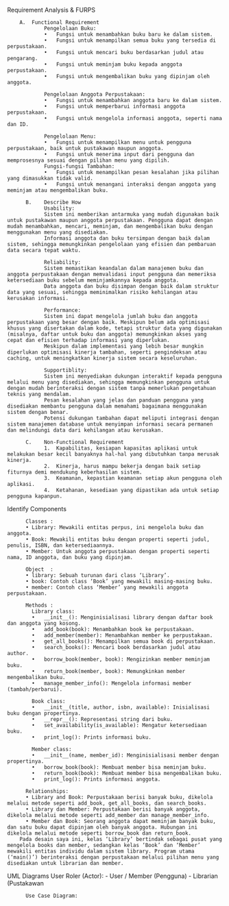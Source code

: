 Requirement Analysis & FURPS

        A.	Functional Requirement
                Pengelolaan Buku:
                •	Fungsi untuk menambahkan buku baru ke dalam sistem.
                •	Fungsi untuk menampilkan semua buku yang tersedia di perpustakaan.
                •	Fungsi untuk mencari buku berdasarkan judul atau pengarang.
                •	Fungsi untuk meminjam buku kepada anggota perpustakaan.
                •	Fungsi untuk mengembalikan buku yang dipinjam oleh anggota.
                
                Pengelolaan Anggota Perpustakaan:
                •	Fungsi untuk menambahkan anggota baru ke dalam sistem.
                •	Fungsi untuk memperbarui informasi anggota perpustakaan.
                •	Fungsi untuk mengelola informasi anggota, seperti nama dan ID.
                
                Pengelolaan Menu:
                •	Fungsi untuk menampilkan menu untuk pengguna perpustakaan, baik untuk pustakawan maupun anggota.
                •	Fungsi untuk menerima input dari pengguna dan memprosesnya sesuai dengan pilihan menu yang dipilih.
                Fungsi-fungsi Tambahan:
                •	Fungsi untuk menampilkan pesan kesalahan jika pilihan yang dimasukkan tidak valid.
                •	Fungsi untuk menangani interaksi dengan anggota yang meminjam atau mengembalikan buku.

          B.	Describe How
                Usability:
                Sistem ini memberikan antarmuka yang mudah digunakan baik untuk pustakawan maupun anggota perpustakaan. Pengguna dapat dengan mudah menambahkan, mencari, meminjam, dan mengembalikan buku dengan menggunakan menu yang disediakan.
                Informasi anggota dan buku tersimpan dengan baik dalam sistem, sehingga memungkinkan pengelolaan yang efisien dan pembaruan data secara tepat waktu.
                
                Reliability:
                Sistem memastikan keandalan dalam manajemen buku dan anggota perpustakaan dengan memvalidasi input pengguna dan memeriksa ketersediaan buku sebelum meminjamkannya kepada anggota.
                Data anggota dan buku disimpan dengan baik dalam struktur data yang sesuai, sehingga meminimalkan risiko kehilangan atau kerusakan informasi.
                
                Performance:
                Sistem ini dapat mengelola jumlah buku dan anggota perpustakaan yang besar dengan baik. Meskipun belum ada optimisasi khusus yang disertakan dalam kode, tetapi struktur data yang digunakan (misalnya, daftar untuk buku dan anggota) memungkinkan akses yang cepat dan efisien terhadap informasi yang diperlukan.
                Meskipun dalam implementasi yang lebih besar mungkin diperlukan optimisasi kinerja tambahan, seperti pengindeksan atau caching, untuk meningkatkan kinerja sistem secara keseluruhan.
                
                Supportiblity:
                Sistem ini menyediakan dukungan interaktif kepada pengguna melalui menu yang disediakan, sehingga memungkinkan pengguna untuk dengan mudah berinteraksi dengan sistem tanpa memerlukan pengetahuan teknis yang mendalam.
                Pesan kesalahan yang jelas dan panduan pengguna yang disediakan membantu pengguna dalam memahami bagaimana menggunakan sistem dengan benar.
                Potensi dukungan tambahan dapat meliputi integrasi dengan sistem manajemen database untuk menyimpan informasi secara permanen dan melindungi data dari kehilangan atau kerusakan.

          C.	Non-Functional Requirement
                1.	Kapabilitas, kesiapan kapasitas aplikasi untuk melakukan besar kecil banyaknya hal-hal yang dibutuhkan tanpa merusak kinerja. 
                2.	Kinerja, harus mampu bekerja dengan baik setiap fiturnya demi mendukung keberhasilan sistem.
                3.	Keamanan, kepastian keamanan setiap akun pengguna oleh aplikasi.
                4.	Ketahanan, kesediaan yang dipastikan ada untuk setiap pengguna kapanpun.


Identify Components

          Classes :
          •	Library: Mewakili entitas perpus, ini mengelola buku dan anggota.
          •	Book: Mewakili entitas buku dengan properti seperti judul, penulis, ISBN, dan ketersediaannya.
          •	Member: Untuk anggota perpustakaan dengan properti seperti nama, ID anggota, dan buku yang dipinjam.
          
          Object  :
          •	library: Sebuah turunan dari class ‘Library’.
          •	book: Contoh class ‘Book’ yang mewakili masing-masing buku.
          •	member: Contoh class ‘Member’ yang mewakili anggota perpustakaan.

          Methods :
            Library class:
            •	__init__(): Menginisialisasi library dengan daftar book dan anggota yang kosong.
            •	add_book(book): Menambahkan book ke perpustakaan.
            •	add_member(member): Menambahkan member ke perpustakaan.
            •	get_all_books(): Menampilkan semua book di perpustakaan.
            •	search_books(): Mencari book berdasarkan judul atau author.
            •	borrow_book(member, book): Mengizinkan member meminjam buku.
            •	return_book(member, book): Memungkinkan member mengembalikan buku.
            •	manage_member_info(): Mengelola informasi member (tambah/perbarui).
            
            Book class:
            •	__init__(title, author, isbn, available): Inisialisasi buku dengan propertinya.
            •	__repr__(): Representasi string dari buku.
            •	set_availability(is_available): Mengatur ketersediaan buku.
            •	print_log(): Prints informasi buku.
            
            Member class:
            •	__init__(name, member_id): Menginisialisasi member dengan propertinya.
            •	borrow_book(book): Membuat member bisa meminjam buku.
            •	return_book(book): Membuat member bisa mengembalikan buku.
            •	print_log(): Prints informasi anggota.
            
          Relationships:
          •	Library and Book: Perpustakaan berisi banyak buku, dikelola melalui metode seperti add_book, get_all_books, dan search_books.
          •	Library dan Member: Perpustakaan berisi banyak anggota, dikelola melalui metode seperti add_member dan manage_member_info.
          •	Member dan Book: Seorang anggota dapat meminjam banyak buku, dan satu buku dapat dipinjam oleh banyak anggota. Hubungan ini dikelola melalui metode seperti borrow_book dan return_book.
        Pada desain saya ini, kelas ‘Library’ bertindak sebagai pusat yang mengelola books dan member, sedangkan kelas ‘Book’ dan ‘Member’ mewakili entitas individu dalam sistem library. Program utama (‘main()’) berinteraksi dengan perpustakaan melalui pilihan menu yang disediakan untuk librarian dan member.

UML Diagrams
          User Roler (Actor): 
            -	User / Member (Pengguna)
            -	Librarian (Pustakawan

          Use Case Diagram: 

